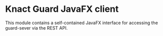 # Knact Guard JavaFX client

This module contains a self-contained JavaFX interface for accessing the guard-sever via the REST 
API.
